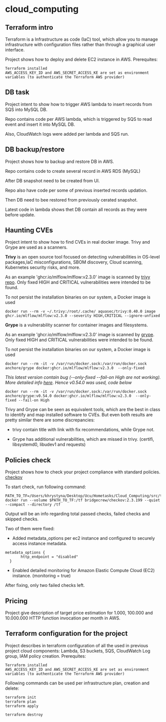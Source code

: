# cloud_computing

## Terraform intro

Terraform is a Infrastructure as code (IaC) tool, which allow you to manage infrastructure with configuration files 
rather than through a graphical user interface. 

Project shows how to deploy and delete EC2 instance in AWS.
Prerequites:
```
Terraform installed
AWS_ACCESS_KEY_ID and AWS_SECRET_ACCESS_KE are set as environment variables (to authenticate the Terraform AWS provider)
```

## DB task

Project intent to show how to trigger AWS lambda to insert records from SQS into MySQL DB.

Repo contains code per AWS lambda, which is triggered by SQS to read event and insert it into MySQL DB.

Also, CloudWatch logs were added per lambda and SQS run.

## DB backup/restore

Project shows how to backup and restore DB in AWS.

Repo contains code to create several record in AWS RDS (MySQL)

After DB snapshot need to be created from UI.

Repo also have code per some of previous inserted records updation.

Then DB need to bee restored from previously cerated snapshot.

Latest code in lambda shows thet DB contain all records as they were before update.


## Haunting CVEs
  
Project intent to show how to find CVEs in real docker image. Trivy and Grype are used as a scanners.

**Trivy** is an open source tool focused on detecting vulnerabilities in OS-level packages,IaC misconfigurations, SBOM discovery, Cloud scanning, Kubernetes security risks, and more.

As an example 'ghcr.io/mlflow/mlflow:v2.3.0' image is scanned by [trivy](https://trivy.dev) [repo](https://github.com/aquasecurity/trivy). Only fixed HIGH and CRITICAL vulnerabilities were intended to be found.

To not persist the installation binaries on our system, a Docker image is used
```
docker run --rm -v ~/.trivy:/root/.cache/ aquasec/trivy:0.40.0 image ghcr.io/mlflow/mlflow:v2.3.0 --severity HIGH,CRITICAL --ignore-unfixed
```

**Grype** is a vulnerability scanner for container images and filesystems. 

As an example 'ghcr.io/mlflow/mlflow:v2.3.0' image is scanned by [grype](https://github.com/anchore/grype). Only fixed HIGH and CRITICAL vulnerabilities were intended to be found.

To not persist the installation binaries on our system, a Docker image is used
```
docker run --rm -it -v /var/run/docker.sock:/var/run/docker.sock anchore/grype docker:ghcr.io/mlflow/mlflow:v2.3.0  --only-fixed
```

_This latest version contain bug (--only-fixed --fail-on High are not working). More detailed info [here](https://github.com/anchore/grype/issues/1094). Hence v0.54.0 was used, code below_


```
docker run --rm -it -v /var/run/docker.sock:/var/run/docker.sock anchore/grype:v0.54.0 docker:ghcr.io/mlflow/mlflow:v2.3.0  --only-fixed --fail-on High
```

Trivy and Grype can be seen as equivalent tools, which are the best in class to identify and map installed software to CVEs. But even both results are pretty similar there are some discrepancies:

- trivy contain title with link with fix recommendations, while Grype not.

- Grype has additional vulnerabilities, which are missed in trivy. (certifi, libsystemd0, libudev1 and requests)

## Policies check

Project shows how to check your project compliance with standard policies. [checkov](https://github.com/bridgecrewio/checkov)

To start check, run following command:
```
PATH_TO_TF=/Users/khrystyna/Desktop/Ucu/Hometasks/Cloud_Computing/src/terraform
docker run --volume $PATH_TO_TF:/tf bridgecrew/checkov:2.3.199 --quiet --compact --directory /tf
```

Output will be an info regarding total passed checks, failed checks and skipped checks.

Two of them were fixed:

- Added metadata_options per ec2 instance and configured to securely access instance metadata.

```
metadata_options {
       http_endpoint = "disabled"
  }
```

- Enabled detailed monitoring for Amazon Elastic Compute Cloud (EC2) instance. (monitoring = true)

After fixing, only two failed checks left. 

## Pricing

Project give description of target price estimation for 1.000, 100.000 and 10.000.000 HTTP function invocation per month in AWS.

## Terraform configuration for the project

Project describes in terraform configuration of all the used in previous project cloud components: Lambda, S3 buckets, SQS, CloudWatch Log group, IAM policy creation.
Prerequites:
```
Terraform installed
AWS_ACCESS_KEY_ID and AWS_SECRET_ACCESS_KE are set as environment variables (to authenticate the Terraform AWS provider)
```

Following commands can be used per infrastructure plan, creation and delete:
```
terraform init  
terraform plan
terraform apply

terraform destroy 
```
